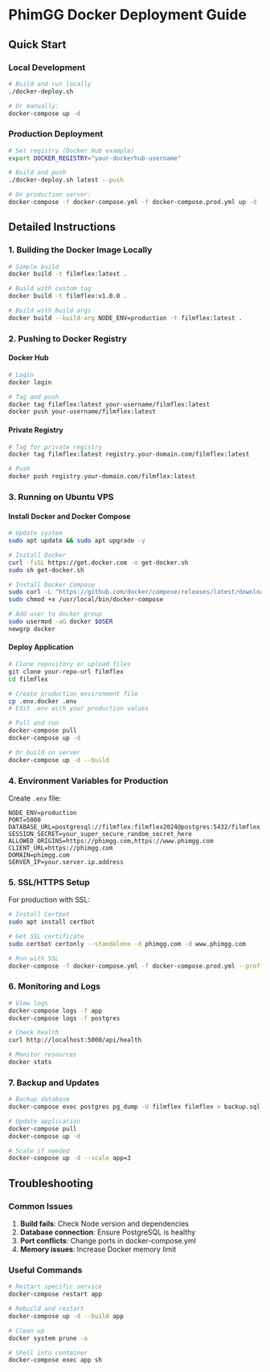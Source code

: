 # PhimGG Docker Deployment Guide

## Quick Start

### Local Development
```bash
# Build and run locally
./docker-deploy.sh

# Or manually:
docker-compose up -d
```

### Production Deployment
```bash
# Set registry (Docker Hub example)
export DOCKER_REGISTRY="your-dockerhub-username"

# Build and push
./docker-deploy.sh latest --push

# On production server:
docker-compose -f docker-compose.yml -f docker-compose.prod.yml up -d
```

## Detailed Instructions

### 1. Building the Docker Image Locally

```bash
# Simple build
docker build -t filmflex:latest .

# Build with custom tag
docker build -t filmflex:v1.0.0 .

# Build with build args
docker build --build-arg NODE_ENV=production -t filmflex:latest .
```

### 2. Pushing to Docker Registry

#### Docker Hub
```bash
# Login
docker login

# Tag and push
docker tag filmflex:latest your-username/filmflex:latest
docker push your-username/filmflex:latest
```

#### Private Registry
```bash
# Tag for private registry
docker tag filmflex:latest registry.your-domain.com/filmflex:latest

# Push
docker push registry.your-domain.com/filmflex:latest
```

### 3. Running on Ubuntu VPS

#### Install Docker and Docker Compose
```bash
# Update system
sudo apt update && sudo apt upgrade -y

# Install Docker
curl -fsSL https://get.docker.com -o get-docker.sh
sudo sh get-docker.sh

# Install Docker Compose
sudo curl -L "https://github.com/docker/compose/releases/latest/download/docker-compose-$(uname -s)-$(uname -m)" -o /usr/local/bin/docker-compose
sudo chmod +x /usr/local/bin/docker-compose

# Add user to docker group
sudo usermod -aG docker $USER
newgrp docker
```

#### Deploy Application
```bash
# Clone repository or upload files
git clone your-repo-url filmflex
cd filmflex

# Create production environment file
cp .env.docker .env
# Edit .env with your production values

# Pull and run
docker-compose pull
docker-compose up -d

# Or build on server
docker-compose up -d --build
```

### 4. Environment Variables for Production

Create `.env` file:
```env
NODE_ENV=production
PORT=5000
DATABASE_URL=postgresql://filmflex:filmflex2024@postgres:5432/filmflex
SESSION_SECRET=your_super_secure_random_secret_here
ALLOWED_ORIGINS=https://phimgg.com,https://www.phimgg.com
CLIENT_URL=https://phimgg.com
DOMAIN=phimgg.com
SERVER_IP=your.server.ip.address
```

### 5. SSL/HTTPS Setup

For production with SSL:
```bash
# Install Certbot
sudo apt install certbot

# Get SSL certificate
sudo certbot certonly --standalone -d phimgg.com -d www.phimgg.com

# Run with SSL
docker-compose -f docker-compose.yml -f docker-compose.prod.yml --profile production up -d
```

### 6. Monitoring and Logs

```bash
# View logs
docker-compose logs -f app
docker-compose logs -f postgres

# Check health
curl http://localhost:5000/api/health

# Monitor resources
docker stats
```

### 7. Backup and Updates

```bash
# Backup database
docker-compose exec postgres pg_dump -U filmflex filmflex > backup.sql

# Update application
docker-compose pull
docker-compose up -d

# Scale if needed
docker-compose up -d --scale app=3
```

## Troubleshooting

### Common Issues

1. **Build fails**: Check Node version and dependencies
2. **Database connection**: Ensure PostgreSQL is healthy
3. **Port conflicts**: Change ports in docker-compose.yml
4. **Memory issues**: Increase Docker memory limit

### Useful Commands

```bash
# Restart specific service
docker-compose restart app

# Rebuild and restart
docker-compose up -d --build app

# Clean up
docker system prune -a

# Shell into container
docker-compose exec app sh
```